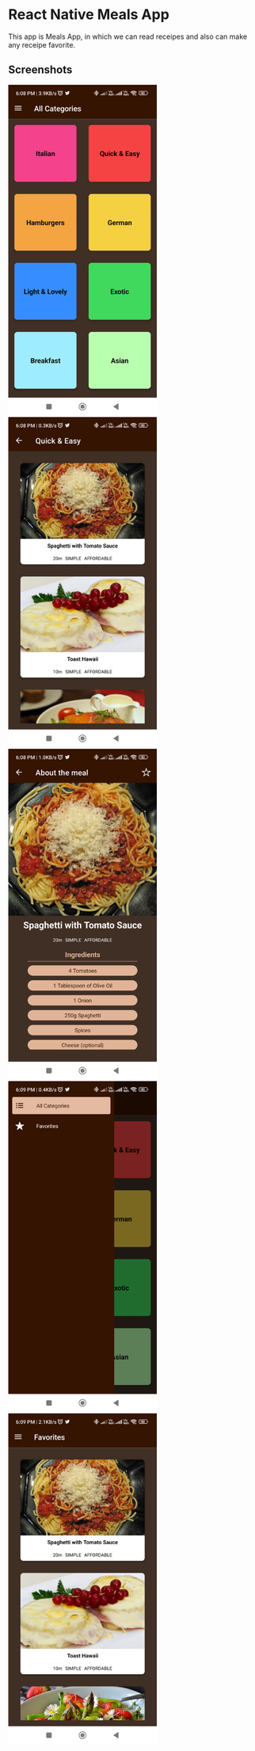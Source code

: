 # React Native Meals App

This app is Meals App, in which we can read receipes and also can make any receipe favorite.

## Screenshots


<img src="https://raw.githubusercontent.com/wdsandeep/React-Native-Meals-App/master/screen-1.jpg" width="300">
<img src="https://raw.githubusercontent.com/wdsandeep/React-Native-Meals-App/master/screen-2.jpg" width="300">


<img src="https://raw.githubusercontent.com/wdsandeep/React-Native-Meals-App/master/screen-3.jpg" width="300">
<img src="https://raw.githubusercontent.com/wdsandeep/React-Native-Meals-App/master/screen-4.jpg" width="300">
<img src="https://raw.githubusercontent.com/wdsandeep/React-Native-Meals-App/master/screen-5.jpg" width="300">

